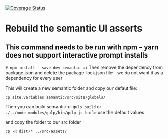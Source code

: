 [![Coverage Status](https://coveralls.io/repos/github/AgileVentures/WebsiteOne-FE/badge.svg?branch=develop)](https://coveralls.io/github/AgileVentures/WebsiteOne-FE?branch=develop)

# Rebuild the semantic UI asserts
## This command needs to be run with npm - yarn does not support interactive prompt installs
`# npm install --save-dev semantic-ui`
Then remove the dependency from package.json and delete the package-lock.json file - we do not want it as a dependency for every user

This will create a new semantic folder
and copy our defaut file:

`cp site.variables semantic/src/site/globals/` 

Then you can build semantic-ui
`gulp build` or `./../node_modules/gulp/bin/gulp.js build`
use the default values

and copy the folder to our src folder

`cp -R dist/* ../src/assets/`
